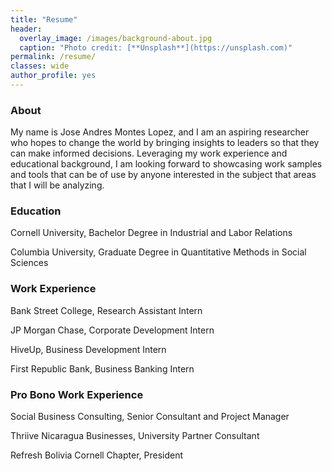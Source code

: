 ```yaml
---
title: "Resume"
header:
  overlay_image: /images/background-about.jpg
  caption: "Photo credit: [**Unsplash**](https://unsplash.com)"
permalink: /resume/
classes: wide
author_profile: yes
---
```


### About

My name is Jose Andres Montes Lopez, and I am an aspiring researcher who hopes to change the world by bringing insights to leaders so that they can make informed decisions. Leveraging my work experience and educational background, I am looking forward to showcasing work samples and tools that can be of use by anyone interested in the subject that areas that I will be analyzing.

### Education

Cornell University, Bachelor Degree in Industrial and Labor Relations

Columbia University, Graduate Degree in Quantitative Methods in Social Sciences

### Work Experience

Bank Street College, Research Assistant Intern

JP Morgan Chase, Corporate Development Intern

HiveUp, Business Development Intern

First Republic Bank, Business Banking Intern

### Pro Bono Work Experience

Social Business Consulting, Senior Consultant and Project Manager

Thriive Nicaragua Businesses, University Partner Consultant

Refresh Bolivia Cornell Chapter, President